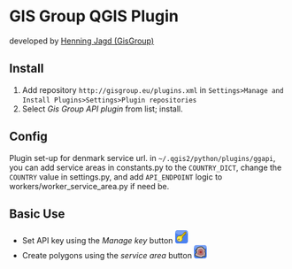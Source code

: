 # GIS Group QGIS Plugin

developed by [Henning Jagd (GisGroup)](kontakt@gisgroup.dk)

## Install
1. Add repository `http://gisgroup.eu/plugins.xml` in `Settings>Manage and Install Plugins>Settings>Plugin repositories`
2. Select *Gis Group API plugin* from list; install.

## Config
Plugin set-up for denmark service url. in `~/.qgis2/python/plugins/ggapi`, you can add service areas in constants.py to the `COUNTRY_DICT`, change the `COUNTRY` value in settings.py, and add `API_ENDPOINT` logic to workers/worker_service_area.py if need be.

## Basic Use
- Set API key using the *Manage key* button ![manage key](icon_key.png)
- Create polygons using the *service area* button ![service area](icon_servicearea.png)
